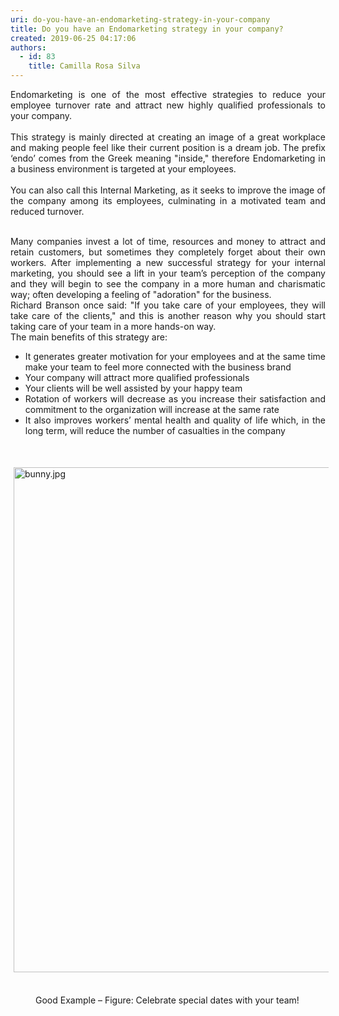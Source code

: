 ```yaml
---
uri: do-you-have-an-endomarketing-strategy-in-your-company
title: Do you have an Endomarketing strategy in your company?
created: 2019-06-25 04:17:06
authors:
  - id: 83
    title: Camilla Rosa Silva
---
```





<span class='intro'> <div style="text-align&#58;justify;">Endomarketing is one of the most effective strategies to reduce your employee turnover rate and attract new highly qualified professionals to your company. <br></div><div style="text-align&#58;justify;"><br></div><div style="text-align&#58;justify;">This strategy is mainly directed at creating an image of a great workplace and making people feel like their current position is a dream job. The prefix ‘endo’ comes from the Greek meaning &quot;inside,&quot; therefore Endomarketing in a business environment is targeted at your employees. <br></div><div style="text-align&#58;justify;"><br></div><div style="text-align&#58;justify;">You can also call this Internal Marketing, as it seeks to improve the image of the company among its employees, culminating in a motivated team and reduced turnover.</div><div><br></div> </span>

<div style="text-align&#58;justify;">Many companies invest a lot of time, resources and money to attract and retain customers, but sometimes they completely forget about their own workers. After implementing a new successful strategy for your internal marketing, you should see a lift in your team’s perception of the company and they will begin to see the company in a more human and charismatic way; often developing a feeling of &quot;adoration&quot; for the business.</div><div style="text-align&#58;justify;"><div>
   </div><div>
</div></div><div style="text-align&#58;justify;">Richard Branson once said&#58; &quot;If you take care of your employees, they will take care of the clients,&quot; and this is another&#160;reason why you should start taking care of your team in a more hands-on way. 
   <br></div><div style="text-align&#58;justify;"><div>
   </div><div>
</div></div><div style="text-align&#58;justify;">The main benefits of this strategy are&#58;</div><ul style="text-align&#58;justify;"><li>It generates greater motivation for your employees and at the same time make your team to feel more connected with the business brand</li><li>Your company will attract more qualified professionals</li><li>Your clients will be well assisted by your happy team</li><li>Rotation of workers will decrease as you increase their satisfaction and commitment to the organization will increase at the same rate</li><li>It also improves workers’ mental health and quality of life which, in the long term, will reduce the number of casualties in the company<br></li></ul><div style="text-align&#58;justify;">
   ​</div><div style="text-align&#58;justify;"><dl class="ssw15-rteElement-ImageArea"><img src="/SiteAssets/do-you-have-an-endomarketing-strategy-in-your-company/bunny.jpg" alt="bunny.jpg" style="margin&#58;5px;width&#58;808px;" />
   </dl>&#160;</div><dd class="ssw15-rteElement-FigureGood"><div style="text-align&#58;justify;">
Good Example – Figure&#58; Celebrate special dates with your team!</div><br></dd>


